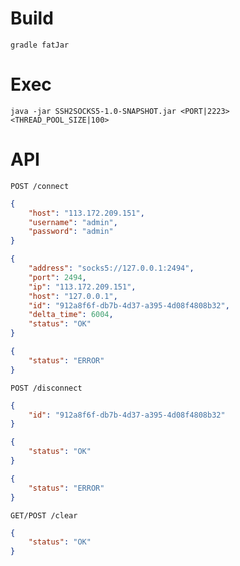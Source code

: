 # Build
`gradle fatJar`
# Exec
`java -jar SSH2SOCKS5-1.0-SNAPSHOT.jar <PORT|2223> <THREAD_POOL_SIZE|100>`
# API
`POST /connect`
```json
{
    "host": "113.172.209.151",
    "username": "admin",
    "password": "admin"
}
```
```json
{
    "address": "socks5://127.0.0.1:2494",
    "port": 2494,
    "ip": "113.172.209.151",
    "host": "127.0.0.1",
    "id": "912a8f6f-db7b-4d37-a395-4d08f4808b32",
    "delta_time": 6004,
    "status": "OK"
}
```
```json
{
    "status": "ERROR"
}
```
`POST /disconnect`
```json
{
	"id": "912a8f6f-db7b-4d37-a395-4d08f4808b32"
}
```
```json
{
    "status": "OK"
}
```
```json
{
    "status": "ERROR"
}
```
`GET/POST /clear`
```json
{
    "status": "OK"
}
```